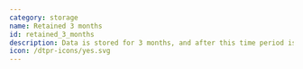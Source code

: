 ```yaml
---
category: storage
name: Retained 3 months
id: retained_3_months
description: Data is stored for 3 months, and after this time period is deleted
icon: /dtpr-icons/yes.svg
---
```

